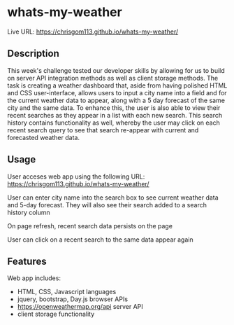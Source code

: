 # whats-my-weather

Live URL: https://chrisgom113.github.io/whats-my-weather/

## Description

This week's challenge tested our developer skills by allowing for us to build on server API integration methods as well as client storage methods.
The task is creating a weather dashboard that, aside from having polished HTML and CSS user-interface, allows users to input a city name into a field
and for the current weather data to appear, along with a 5 day forecast of the same city and the same data. To enhance this, the user is also able to 
view their recent searches as they appear in a list with each new search. This search history contains functionality as well, whereby the user may click 
on each recent search query to see that search re-appear with current and forecasted weather data.

## Usage

User acceses web app using the following URL: https://chrisgom113.github.io/whats-my-weather/

User can enter city name into the search box to see current weather data and 5-day forecast. They will also see their search added to a search history column


On page refresh, recent search data persists on the page


User can click on a recent search to the same data appear again


## Features

Web app includes:

- HTML, CSS, Javascript languages
- jquery, bootstrap, Day.js browser APIs
- https://openweathermap.org/api server API
- client storage functionality